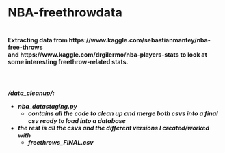 <h1>NBA-freethrowdata<h1>
<h4>Extracting data from https://www.kaggle.com/sebastianmantey/nba-free-throws <br>
and https://www.kaggle.com/drgilermo/nba-players-stats to 
look at some interesting freethrow-related stats.</h4>

<br><h5>/data_cleanup/:
  
* nba_datastaging.py 
  * contains all the code to clean up and merge both csvs into a final csv ready to load into a database
* the rest is all the csvs and the different versions I created/worked with
  * **freethrows_FINAL.csv** 
